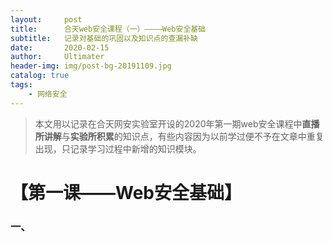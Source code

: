 ```yaml
---
layout:     post
title:      合天web安全课程（一）————Web安全基础
subtitle:   记录对基础的巩固以及知识点的查漏补缺
date:       2020-02-15
author:     Ultimater
header-img: img/post-bg-20191109.jpg
catalog: true
tags:
    - 网络安全
---
```

>本文用以记录在合天网安实验室开设的2020年第一期web安全课程中**直播所讲解**与**实验所积累**的知识点，有些内容因为以前学过便不予在文章中重复出现，只记录学习过程中新增的知识模块。

# 【第一课——Web安全基础】

### 一、
